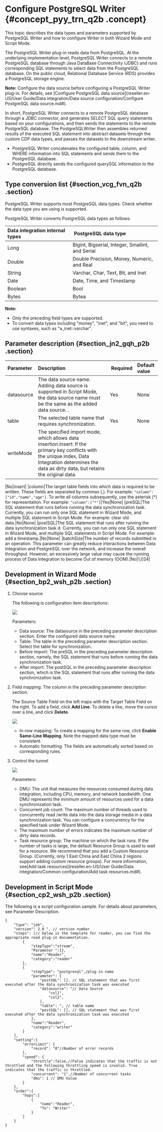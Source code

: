 # Configure PostgreSQL Writer {#concept_pyy_trn_q2b .concept}

This topic describes the data types and parameters supported by PostgreSQL Writer and how to configure Writer in both Wizard Mode and Script Mode.

The PostgreSQL Writer plug-in reads data from PostgreSQL. At the underlying implementation level, PostgreSQL Writer connects to a remote PostgreSQL database through Java DataBase Connectivity \(JDBC\) and runs corresponding SQL statements to select data from the PostgreSQL database. On the public cloud, Relational Database Service \(RDS\) provides a PostgreSQL storage engine. 

**Note:** Configure the data source before configuring a PostgreSQL Writer plug-in. For details, see [Configure PostgreSQL data source](reseller.en-US/User Guide/Data integration/Data source configuration/Configure PostgreSQL data source.md#).

In short, PostgreSQL Writer connects to a remote PostgreSQL database through a JDBC connector, and generates SELECT SQL query statements based on your configurations, and then sends the statements to the remote PostgreSQL database. The PostgreSQLWriter then assembles returned results of the executed SQL statement into abstract datasets through the custom CDP data types, and passes the datasets to the downstream writer.

-   PostgreSQL Writer concatenates the configured table, column, and WHERE information into SQL statements and sends them to the PostgreSQL database.
-   PostgreSQL directly sends the configured querySQL information to the PostgreSQL database.

## Type conversion list {#section_vcg_fvn_q2b .section}

PostgreSQL Writer supports most PostgreSQL data types. Check whether the data type you are using is supported.

PostgreSQL Writer converts PostgreSQL data types as follows:

|Data integration internal types| PostgreSQL data type|
|:------------------------------|:--------------------|
|Long|Bigint, Bigserial, Integer, Smallint, and Serial|
|Double|Double Precision, Money, Numeric, and Real|
|String|Varchar, Char, Text, Bit, and Inet|
|Date|Date, Time, and Timestamp|
|Boolean|Bool|
|Bytes|Bytea|

**Note:** 

-   Only the preceding field types are supported.
-   To convert data types including "money", "inet", and "bit", you need to use syntaxes, such as "a\_inet::varchar".

## Parameter description​ {#section_jn2_gqh_p2b .section}

|Parameter|Description| Required|Default value|
|:--------|:----------|:--------|:------------|
|datasource|The data source name. Adding data source is supported in Script Mode, the data source name must be the same as the added data source. .|Yes|None|
|table|The selected table name that requires synchronization.|Yes|None|
|writeMode|The specified import mode, which allows data insertion.insert: If the primary key conflicts with the unique index, Data Integration determines the data as dirty data, but retains the original data.

|No|insert|
|column|The target table fields into which data is required to be written. These fields are separated by commas \(,\). For example: `"column":["id","name","age"]`. To write all columns subsequently, use the asterisk \(\*\) for representation. For example: `"column":["*"]`|Yes|None|
|preSQL|The SQL statement that runs before running the data synchronization task. Currently, you can run only one SQL statement in Wizard Mode, and multiple SQL statement in Script Mode. For example: clear old data.|No|None|
|postSQL|The SQL statement that runs after running the data synchronization task d. Currently, you can run only one SQL statement in Wizard Mode, and multiple SQL statements in Script Mode. For example: add a timestamp.|No|None|
|batchSize|The number of records submitted in an operation. This parameter can greatly reduce interactions between Data Integration and PostgreSQL over the network, and increase the overall throughput. However, an excessively large value may cause the running process of Data Integration to become Out of memory \(OOM\).|No|1,024|

## Development in Wizard Mode {#section_bp2_wsh_p2b .section}

1.  Choose source

    The following is configuration item descriptions:

    ![](http://static-aliyun-doc.oss-cn-hangzhou.aliyuncs.com/assets/img/16253/15514335468214_en-US.png)

    Parameters:

    -   Data source: The datasource in the preceding parameter description section. Enter the configured data source name.
    -   Table: The table in the preceding parameter description section. Select the table for synchronization.
    -   Before import: The preSQL in the preceding parameter description section, namely, the SQL statement that runs before running the data synchronization task.
    -   After import: The postSQL in the preceding parameter description section, which is the SQL statement that runs after running the data synchronization task.
2.  Field mapping: The column in the preceding parameter description section.

    The Source Table Field on the left maps with the Target Table Field on the right. To add a field, click **Add Line**. To delete a line, move the cursor over a line, and click **Delete**.

    ![](http://static-aliyun-doc.oss-cn-hangzhou.aliyuncs.com/assets/img/16253/15514335468215_en-US.png)

    -   In-row mapping: To create a mapping for the same row, click **Enable Same-Line Mapping**. Note the mapped data type must be consistent.
    -   Automatic formatting: The fields are automatically sorted based on corresponding rules.
3.  Control the tunnel

    ![](http://static-aliyun-doc.oss-cn-hangzhou.aliyuncs.com/assets/img/16221/15514335467675_en-US.png)

    Parameters:

    -   DMU: The unit that measures the resources consumed during data integration, including CPU, memory, and network bandwidth. One DMU represents the minimum amount of resources used for a data synchronization task.
    -   Concurrent job count: The maximum number of threads used to concurrently read /write data into the data storage media in a data synchronization task. You can configure a concurrency for the specified task under Wizard Mode.
    -   The maximum number of errors indicates the maximum number of dirty data records.
    -   Task resource group: The machine on which the task runs. If the number of tasks is large, the default Resource Group is used to wait for a resource. We recommend that you add a Custom Resource Group. \(Currently, only 1 East China and East China 2 regions support adding custom resource groups\). For more information, see[Add task resources](reseller.en-US/User Guide/Data integration/Common configuration/Add task resources.md#).

## Development in Script Mode {#section_cp2_wsh_p2b .section}

The following is a script configuration sample. For details about parameters, see Parameter Description.

```
{
    "type": "job",
    "version": 2.0 ", // version number
    "steps": [// below is the template for reader, you can find the appropriate read plug-in documentation.
        {
            "stepType":"stream",
            "Parameter ":{},
            "name":"Reader",
            "category":"reader"
        },
        {
            "stepType": "postgresql",/plug-in name
            "parameter": {
                "postSQL": [], // SQL statement that was first executed after the data synchronization task was executed
                "datasource": "// Data Source
                    "col1",
                    "col2",
                ],
                "table": ", // table name
                "postSQL": [], // SQL statement that was first executed after the data synchronization task was executed
            },
            "name":"Reader",
            "category":"writer"
        }
    ],
    "setting":{
        "errorLimit": {
            "record": "0"//Number of error records
        },
        "speed": {
            "throttle":false,//False indicates that the traffic is not throttled and the following throttling speed is invalid. True indicates that the traffic is throttled.
            "concurrent": "1",//Number of concurrent tasks
            "dmu": 1 // DMU Value
        }
    },
    "order":{
        "hops":[
            {
                "name":"Reader",
                "To": "Writer"
            }
        ]
    }
}
```

